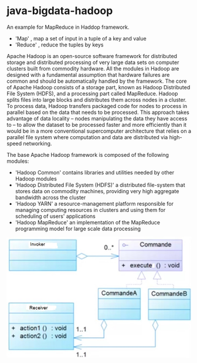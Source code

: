 java-bigdata-hadoop
==========================

An example for MapReduce in Haddop framework.

-  'Map' , map a set of input in a tuple of a key and value
-  'Reduce' , reduce the tuples by keys

Apache Hadoop is an open-source software framework for distributed storage and distributed processing of very large data sets on computer clusters built from commodity hardware. All the modules in Hadoop are designed with a fundamental assumption that hardware failures are common and should be automatically handled by the framework. The core of Apache Hadoop consists of a storage part, known as Hadoop Distributed File System (HDFS), and a processing part called MapReduce. Hadoop splits files into large blocks and distributes them across nodes in a cluster. To process data, Hadoop transfers packaged code for nodes to process in parallel based on the data that needs to be processed. This approach takes advantage of data locality – nodes manipulating the data they have access to – to allow the dataset to be processed faster and more efficiently than it would be in a more conventional supercomputer architecture that relies on a parallel file system where computation and data are distributed via high-speed networking.


The base Apache Hadoop framework is composed of the following modules:

- 'Hadoop Common'    contains libraries and utilities needed by other Hadoop modules
- 'Hadoop Distributed File System (HDFS)'   a distributed file-system that stores data on commodity machines, providing very high aggregate bandwidth across the cluster
- 'Hadoop YARN'  a resource-management platform responsible for managing computing resources in clusters and using them for scheduling of users' applications
- 'Hadoop MapReduce'  an implementation of the MapReduce programming model for large scale data processing

![alt text](https://github.com/FaroukBENGHARSSALLAH/design-pattern/blob/master/dp-behavioral/dp-behavioral-command/dp-behavioral-command.jpg "Hadoop Components")

